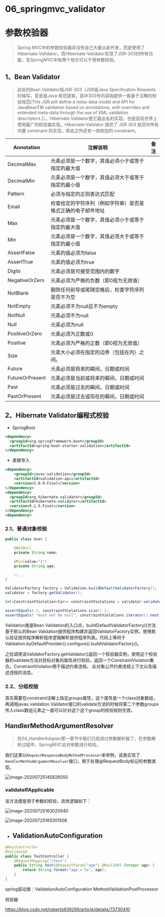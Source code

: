 # 06_springmvc_validator


# 参数校验器

> Spring MVC中的参数校验器并没有自己大量从新开发，而是使用了Hibernate-Validator，而Hibernate-Validator实现了JSR-303的所有功能。在SpringMVC中有两个地方可以于用参数校验。

## 1、Bean Validator

> 此处的Bean Validator指JSR-303（JSR是Java Specification Requests的缩写，意思是Java 规范提案，其中303号内容指提供一套基于注解的校验规范[This JSR will define a meta-data model and API for JavaBeanTM validation based on annotations, with overrides and extended meta-data through the use of XML validation descriptors.]）。Hibernate Validator是它最出名的实现，也是目前世界上使用最广的校验器实现。Hibernate Validator 提供了 JSR 303 规范中所有内置 constraint 的实现，除此之外还有一些附加的 constraint。

| Annotation      | 注解说明                                                     | 备注 |
| --------------- | ------------------------------------------------------------ | ---- |
| DecimalMax      | 元素必须是一个数字，其值必须小于或等于指定的最大值           |      |
| DecimalMin      | 元素必须是一个数字，其值必须大于或等于指定的最小值           |      |
| Pattern         | 必须与指定的正则表达式匹配                                   |      |
| Email           | 检查给定的字符序列（例如字符串）是否是格式正确的电子邮件地址 |      |
| Max             | 元素必须是一个数字，其值必须小于或等于指定的最大值           |      |
| Min             | 元素必须是一个数字，其值必须大于或等于指定的最小值           |      |
| AssertFalse     | 元素的值必须为false                                          |      |
| AssertTrue      | 元素的值必须为true                                           |      |
| Digits          | 元素必须是可接受范围内的数字                                 |      |
| NegativeOrZero  | 元素必须为严格的负数（即0视为无效值）                        |      |
| NotBlank        | 删除任何前导或尾随空格后，检查字符序列是否不为空             |      |
| NotEmpty        | 元素必须不为null且不为empty                                  |      |
| NotNull         | 元素必须不为null                                             |      |
| Null            | 元素必须为null                                               |      |
| PositiveOrZero  | 元素必须为正数或0                                            |      |
| Positive        | 元素必须为严格的正数（即0视为无效值）                        |      |
| Size            | 元素大小必须在指定的边界（包括在内）之间。                   |      |
| Future          | 元素必须是将来的瞬间，日期或时间                             |      |
| FutureOrPresent | 元素必须是当前或将来的瞬间，日期或时间                       |      |
| Past            | 元素必须是过去的瞬间，日期或时间                             |      |
| PastOrPresent   | 元素必须是过去或现在的瞬间，日期或时间                       |      |

## 2、Hibernate Validator编程式校验

- SpringBoot

```xml
<dependency>
  <groupId>org.springframework.boot</groupId>
  <artifactId>spring-boot-starter-validation</artifactId>
</dependency>
```

- 直接导入

```xml
<dependency>
    <groupId>javax.validation</groupId>
    <artifactId>validation-api</artifactId>
    <version>2.0.0.Final</version>
</dependency>
<dependency>
  <groupId>org.hibernate.validator</groupId>
  <artifactId>hibernate-validator</artifactId>
  <version>6.1.5.Final</version>
</dependency>
<dependency>
```

### 2.1、普通对象校验

```java
public class User {

    @NotNull
    private String name;

    @Min(value="1")
    private String age;

    //...
}
```

```JAVA
ValidatorFactory factory = Validation.buildDefaultValidatorFactory();
validator = factory.getValidator();

Set<ConstraintViolation<Car>> constraintViolations = validator.validate( department );

assertEquals( 1, constraintViolations.size() );
assertEquals( "must not be null", constraintViolations.iterator().next().getMessage() );
```

Validation类是Bean Validation的入口点，buildDefaultValidatorFactory()方法基于默认的Bean Validation提供程序构建并返回ValidatorFactory实例。使用默认验证提供程序解析程序逻辑解析提供程序列表。代码上等同于Validation.byDefaultProvider().configure().buildValidatorFactory()。

之后调用该ValidatorFactory.getValidator()返回一个校验器实例，使用这个校验器的validate方法对目标对象的属性进行校验，返回一个ConstraintViolation集合。ConstraintViolation用于描述约束违规。 此对象公开约束违规上下文以及描述违规的消息。

### 2.2、分组校验

首先需要在constraint注解上指定groups属性，这个属性是一个class对象数组，再调用javax.validation.Validator接口的validate方法的时候将第二个参数groups传入class数组元素之一就可以针对这个这个group的校验规则生效。

## HandlerMethodArgumentResolver

> 在04_HandlerAdaptor那一章节中我们已经讲过参数解析器了，在参数解析过程中，SpringMVC会对参数进行校验。

我们这里以`RequestResponseBodyMethodProcessor`来举例，该类实现了`HandlerMethodArgumentResolver`接口，用于处理@RequestBody标记的参数类型。

![image-20200725145826050](https://gitee.com/scemsjyd/static_pic/raw/master/uPic/2020-07-25/16:25:12-image-20200725145826050.png)

### **validateIfApplicable**

该方法便是用于参数的校验，具体逻辑如下：

![image-20200725163025940](https://gitee.com/scemsjyd/static_pic/raw/master/uPic/2020-07-25/16:30:29-image-20200725163025940.png)



![image-20200725165301506](https://gitee.com/scemsjyd/static_pic/raw/master/uPic/2020-07-25/16:53:17-image-20200725165301506.png)



- ## ValidationAutoConfiguration

```java
@RestController
@Validated
public class TestController {
    @RequestMapping("/test")
    public String test(@RequestParam("age") @Max(200) Integer age) {
        return String.format("age = %s", age);
    }
}
```

spring驱动类：ValidationAutoConfiguration MethodValidationPostProcessor

校验器

https://blog.csdn.net/roberts939299/article/details/73730410




